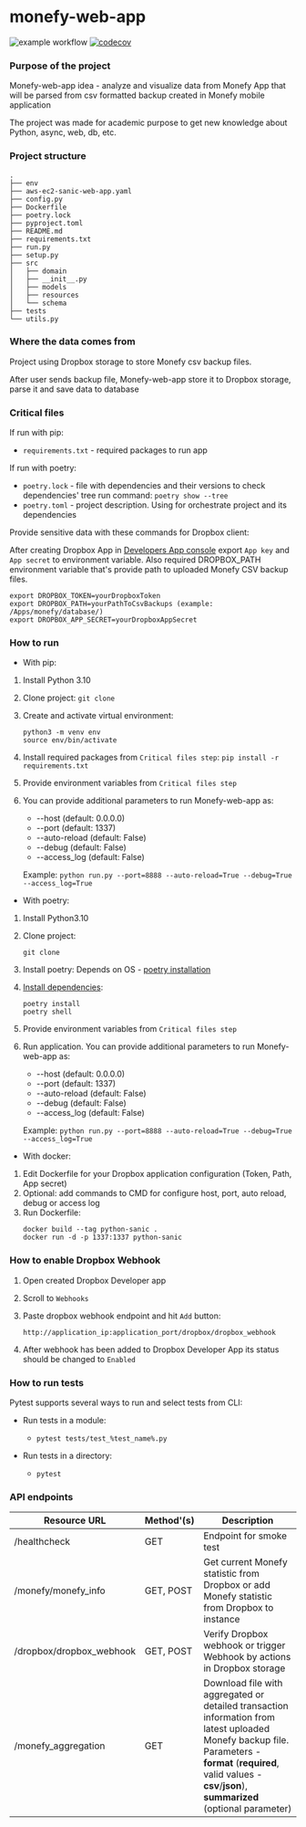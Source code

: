 # monefy-web-app

![example workflow](https://github.com/parseltonguedev/monefy-web-app/actions/workflows/monefy-app-build.yml/badge.svg)
[![codecov](https://codecov.io/gh/parseltonguedev/monefy-web-app/branch/master/graph/badge.svg?token=IE74W8N4QN)](https://codecov.io/gh/parseltonguedev/monefy-web-app)

### Purpose of the project
Monefy-web-app idea - analyze and visualize data from Monefy App
that will be parsed from csv formatted backup created in Monefy mobile application  

The project was made for academic purpose to get new knowledge about Python, async, web, db, etc.

### Project structure

```
.
├── env
├── aws-ec2-sanic-web-app.yaml
├── config.py
├── Dockerfile
├── poetry.lock
├── pyproject.toml
├── README.md
├── requirements.txt
├── run.py
├── setup.py
├── src
│   ├── domain
│   ├── __init__.py
│   ├── models
│   ├── resources
│   └── schema
├── tests
└── utils.py
```

### Where the data comes from

Project using Dropbox storage to store Monefy csv backup files.

After user sends backup file, Monefy-web-app store it to Dropbox storage, parse it and save data to database

### Critical files

If run with pip:

* `requirements.txt` - required packages to run app

If run with poetry:

* `poetry.lock` - file with dependencies and their versions
to check dependencies' tree run command: `poetry show --tree`
* `poetry.toml` - project description. Using for orchestrate project and its dependencies

Provide sensitive data with these commands for Dropbox client:

After creating Dropbox App in [Developers App console](https://www.dropbox.com/developers)
export `App key` and `App secret` to environment variable. 
Also required DROPBOX_PATH environment variable that's provide path to uploaded Monefy CSV backup files.

```
export DROPBOX_TOKEN=yourDropboxToken
export DROPBOX_PATH=yourPathToCsvBackups (example: /Apps/monefy/database/)
export DROPBOX_APP_SECRET=yourDropboxAppSecret
```

### How to run
* With pip:
1) Install Python 3.10
2) Clone project: `git clone`
3) Create and activate virtual environment:
    ```
    python3 -m venv env
    source env/bin/activate
    ```
4) Install required packages from `Critical files step`: `pip install -r requirements.txt`
5) Provide environment variables from `Critical files step`
6) You can provide additional parameters to run Monefy-web-app as:
   - --host (default: 0.0.0.0)
   - --port (default: 1337)
   - --auto-reload (default: False)
   - --debug (default: False)
   - --access_log (default: False)
    
    Example:
    `python run.py --port=8888 --auto-reload=True --debug=True --access_log=True`

* With poetry:

1) Install Python3.10
2) Clone project:
    ```
   git clone
   ```
3) Install poetry:
    Depends on OS - [poetry installation](https://python-poetry.org/docs/)
4) [Install dependencies](https://python-poetry.org/docs/basic-usage/#installing-dependencies):
    ```
   poetry install
   poetry shell
   ```
5) Provide environment variables from `Critical files step`
6) Run application. You can provide additional parameters to run Monefy-web-app as:
   - --host (default: 0.0.0.0)
   - --port (default: 1337)
   - --auto-reload (default: False)
   - --debug (default: False)
   - --access_log (default: False)
    
    Example:
    `python run.py --port=8888 --auto-reload=True --debug=True --access_log=True`
   

* With docker:

1) Edit Dockerfile for your Dropbox application configuration (Token, Path, App secret)
2) Optional: add commands to CMD for configure host, port, auto reload, debug or access log
3) Run Dockerfile:
    ```
   docker build --tag python-sanic .
   docker run -d -p 1337:1337 python-sanic
    ```
   
### How to enable Dropbox Webhook

1) Open created Dropbox Developer app
2) Scroll to `Webhooks`
3) Paste dropbox webhook endpoint and hit `Add` button:

    `http://application_ip:application_port/dropbox/dropbox_webhook`
4) After webhook has been added to Dropbox Developer App its status should be changed to `Enabled`

### How to run tests

Pytest supports several ways to run and select tests from CLI:

- Run tests in a module:
  - `pytest tests/test_%test_name%.py`

- Run tests in a directory:
  - `pytest`

### API endpoints

| Resource URL             | Method'(s) | Description                                                                                                                                                                                                             |
|--------------------------|------------|-------------------------------------------------------------------------------------------------------------------------------------------------------------------------------------------------------------------------|
| /healthcheck             | GET        | Endpoint for smoke test                                                                                                                                                                                                 |
| /monefy/monefy_info      | GET, POST  | Get current Monefy statistic from Dropbox or add Monefy statistic from Dropbox to instance                                                                                                                              |
| /dropbox/dropbox_webhook | GET, POST  | Verify Dropbox webhook or trigger Webhook by actions in Dropbox storage<br/>                                                                                                                                            |
| /monefy_aggregation      | GET        | Download file with aggregated or detailed transaction information from latest uploaded Monefy backup file. Parameters - **format** (**required**, valid values - **csv**/**json**), **summarized** (optional parameter) |